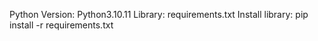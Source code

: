 Python Version: Python3.10.11
Library: requirements.txt
Install library: pip install -r requirements.txt
